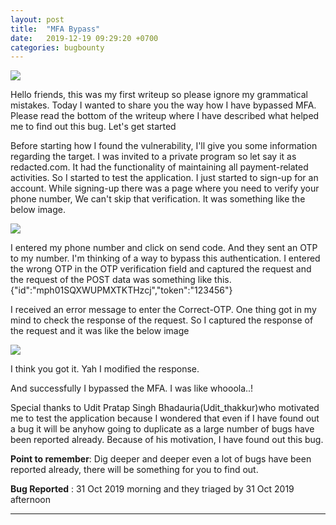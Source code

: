 ```yaml
---
layout: post
title:  "MFA Bypass"
date:   2019-12-19 09:29:20 +0700
categories: bugbounty
---
```


<img src="https://cdn-images-1.medium.com/max/1600/1*zu7qmgwwQ_SctNTJ0B6opA.jpeg">
<p>
Hello friends, this was my first writeup so please ignore my grammatical mistakes. Today I wanted to share you the way how I have bypassed MFA. Please read the bottom of the writeup where I have described what helped me to find out this bug. Let's get started
<p>
Before starting how I found the vulnerability, I'll give you some information regarding the target. I was invited to a private program so let say it as redacted.com. It had the functionality of maintaining all payment-related activities. So I started to test the application. I just started to sign-up for an account. While signing-up there was a page where you need to verify your phone number, We can't skip that verification. It was something like the below image.
<p>
<img src="https://cdn-images-1.medium.com/max/1600/1*ZQSemrgJfn3nXBApZw498Q.png">
<p>
I entered my phone number and click on send code. And they sent an OTP to my number. I'm thinking of a way to bypass this authentication. I entered the wrong OTP in the OTP verification field and captured the request and the request of the POST data was something like this.{"id":"mph01SQXWUPMXTKTHzcj","token":"123456"}
<p>
I received an error message to enter the Correct-OTP. One thing got in my mind to check the response of the request. So I captured the response of the request and it was like the below image
<p>
<img src="https://cdn-images-1.medium.com/max/1600/1*_p6FP_ZGH7w_ks-OXoHWgA.png">
<p>
I think you got it. Yah I modified the response.
<p>
And successfully I bypassed the MFA. I was like whooola..!
<p>
Special thanks to Udit Pratap Singh Bhadauria(Udit_thakkur)who motivated me to test the application because I wondered that even if I have found out a bug it will be anyhow going to duplicate as a large number of bugs have been reported already. Because of his motivation, I have found out this bug.
<p>
<b>Point to remember</b>: Dig deeper and deeper even a lot of bugs have been reported already, there will be something for you to find out.
<p>
<b>Bug Reported</b> : 31 Oct 2019 morning and they triaged by 31 Oct 2019 afternoon
<hr>
